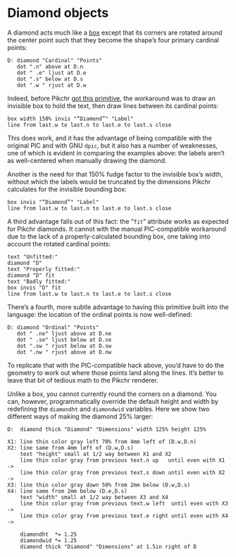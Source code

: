 # Diamond objects

A diamond acts much like a [box](./boxobj.md) except that its corners
are rotated around the center point such that they become the shape’s
four primary cardinal points:

~~~~ pikchr indent toggle
D: diamond "Cardinal" "Points"
   dot ".n" above at D.n
   dot " .e" ljust at D.e
   dot ".s" below at D.s
   dot ".w " rjust at D.w
~~~~

Indeed, before Pikchr [got this primitive](/info/36751abee2), the
workaround was to draw an invisible box to hold the text, then draw
lines between its cardinal points:

~~~~ pikchr indent toggle
box width 150% invis "“Diamond”" "Label"
line from last.w to last.n to last.e to last.s close
~~~~

This does work, and it has the advantage of being compatible with the
original PIC and with GNU `dpic`, but it also has a number of
weaknesses, one of which is evident in comparing the examples above: the
labels aren’t as well-centered when manually drawing the diamond.

Another is the need for that 150% fudge factor to the invisible box’s
width, without which the labels would be truncated by the dimensions
Pikchr calculates for the invisible bounding box:

~~~~ pikchr indent toggle
box invis "“Diamond”" "Label"
line from last.w to last.n to last.e to last.s close
~~~~

A third advantage falls out of this fact: the “`fit`” attribute works as
expected for Pikchr diamonds. It cannot with the manual PIC-compatible
workaround due to the lack of a properly-calculated bounding box, one taking
into account the rotated cardinal points:

~~~~ pikchr indent toggle
text "Unfitted:"
diamond "D"
text "Properly fitted:"
diamond "D" fit
text "Badly fitted:"
box invis "D" fit
line from last.w to last.n to last.e to last.s close
~~~~

There’s a fourth, more subtle advantage to having this primitive built
into the language: the location of the ordinal points is now
well-defined:

~~~~ pikchr indent toggle
D: diamond "Ordinal" "Points"
   dot " .ne" ljust above at D.ne
   dot " .se" ljust below at D.se
   dot ".sw " rjust below at D.sw
   dot ".nw " rjust above at D.nw
~~~~

To replicate that with the PIC-compatible hack above, you’d have to do
the geometry to work out where those points land along the lines. It’s
better to leave that bit of tedious math to the Pikchr renderer.

Unlike a box, you cannot currently round the corners on a diamond. You
can, however, programmatically override the default height and width
by redefining the `diamondht` and `diamondwid` variables. Here we show
two different ways of making the diamond 25% larger:

~~~~ pikchr indent toggle
D:  diamond thick "Diamond" "Dimensions" width 125% height 125%

X1: line thin color gray left 70% from 4mm left of (D.w,D.n)
X2: line same from 4mm left of (D.w,D.s)
    text "height" small at 1/2 way between X1 and X2
    line thin color gray from previous text.n up   until even with X1 ->
    line thin color gray from previous text.s down until even with X2 ->
X3: line thin color gray down 50% from 2mm below (D.w,D.s)
X4: line same from 2mm below (D.e,D.s)
    text "width" small at 1/2 way between X3 and X4
    line thin color gray from previous text.w left  until even with X3 ->
    line thin color gray from previous text.e right until even with X4 ->

    diamondht  *= 1.25
    diamondwid *= 1.25
    diamond thick "Diamond" "Dimensions" at 1.5in right of D
~~~~
